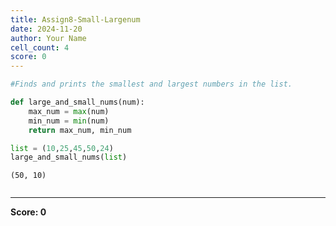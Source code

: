 ```yaml
---
title: Assign8-Small-Largenum
date: 2024-11-20
author: Your Name
cell_count: 4
score: 0
---
```


```python
#Finds and prints the smallest and largest numbers in the list.
```


```python
def large_and_small_nums(num):
    max_num = max(num)
    min_num = min(num)
    return max_num, min_num
```


```python
list = (10,25,45,50,24)
large_and_small_nums(list)
```




    (50, 10)




```python

```


---
**Score: 0**

